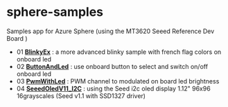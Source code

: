# sphere-samples

Samples app for Azure Sphere (using the MT3620 Seeed Reference Dev Board )

* 01 __[BlinkyEx](./BlinkyEx/)__ : a more advanced blinky sample with french flag colors on onboard led
* 02 __[ButtonAndLed](./ButtonAndLed/)__ : use onboard button to select and switch on/off onboard led
* 03 __[PwmWithLed](./PwmWithLed/)__ : PWM channel to modulated on board led brightness
* 04 __[SeeedOledV11_I2C](./SeedOledV11_I2C)__ : using the Seed i2c oled display 1.12" 96x96 16grayscales (Seed v1.1 with SSD1327 driver)
